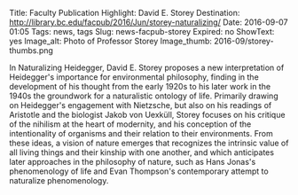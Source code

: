 Title: Faculty Publication Highlight: David E. Storey 
Destination: http://library.bc.edu/facpub/2016/Jun/storey-naturalizing/
Date: 2016-09-07 01:05 
Tags: news, tags 
Slug: news-facpub-storey 
Expired: no
ShowText: yes
Image_alt: Photo of Professor Storey
Image_thumb: 2016-09/storey-thumbs.png

In Naturalizing Heidegger, David E. Storey proposes a new interpretation of Heidegger's importance for environmental philosophy, finding in the development of his thought from the early 1920s to his later work in the 1940s the groundwork for a naturalistic ontology of life. Primarily drawing on Heidegger's engagement with Nietzsche, but also on his readings of Aristotle and the biologist Jakob von Uexküll, Storey focuses on his critique of the nihilism at the heart of modernity, and his conception of the intentionality of organisms and their relation to their environments. From these ideas, a vision of nature emerges that recognizes the intrinsic value of all living things and their kinship with one another, and which anticipates later approaches in the philosophy of nature, such as Hans Jonas's phenomenology of life and Evan Thompson's contemporary attempt to naturalize phenomenology.

<!-- USEFUL CUT AND PASTE STUFF.

<img src="/theme/img/news/201X-XX/XXXX.png" alt="words" class="float_left">

<img src="/theme/img/news/201X-XX/XXXX.png" alt="words" class="float_right">

<a href="#" target="_blank">

-->